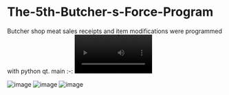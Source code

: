 # The-5th-Butcher-s-Force-Program
Butcher shop meat sales receipts and item modifications were programmed with python qt.
main
:-:
<video src='https://user-images.githubusercontent.com/115389450/235415445-b89bc2e5-9e67-4938-8321-89de4f5cd384.mp4' width=180/></video>

![image](https://user-images.githubusercontent.com/115389450/235407060-59718f8e-10e8-4628-beea-9bd16530d636.png)
![image](https://user-images.githubusercontent.com/115389450/235407087-a3dcd265-ac9a-4a2e-a4db-26bbc2688896.png)
![image](https://user-images.githubusercontent.com/115389450/235407120-dfb5abf9-914a-474f-bfb2-bc4c061d5e17.png)

